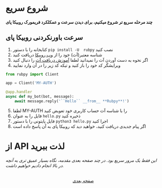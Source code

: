 # شروع سریع
#### چند مرحله سریع تر شروع میکنیم، برای دیدن سرعت و عمکلکرد فریمورک روبیکا پای


## سرعت باورنکردنی روبیکا پای

1. کتابخانه را با دستور ```pip install -U  rubpy``` نصب کنید
2. شناسه معتبر(آث) خود را از [وب روبیکا](https://web.rubika.ir/ "وب روبیکا") دریافت کنید
3. اگر نحوه به دست آوردن آث را نمیدانید لطفا [آموزش دریافت آث](link) را دنبال کنید 
4. ویرایشگر کد خود را باز کنید و تیکه کد زیر را در آن وارد نمایید
```python
from rubpy import Client

app = Client('MY-AUTH')

@app.handler
async def my_bot(bot, message):
    await message.reply('``Hello`` __from__ **Rubpy**!')
```
5. لطفا MY-AUTH را با شناسه آث حساب کاربری خود تعویض کنید
6. فایل را به عنوان ```hello.py``` ذخیره کنید
7. فایل پایتونی را با دستور ```python3 hello.py``` اجرا کنید
8. اگر پیام جدیدی دریافت کنید، خواهید دید که روبیکا پای به آن پاسخ داده است

# از API لذت ببرید
###### این فقط یک مرور سریع بود. در چند صفحه بعدی مقدمه، نگاه بسیار عمیق تری به آنچه در بالا انجام دادیم خواهیم داشت.

<p align="center">
    <a href="https://github.com/shayanheidari01/rubika/blob/master/docs/Install-Guide.md">
        صفحه بعدی
    </a>
</p>
